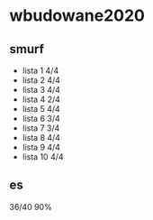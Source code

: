 # wbudowane2020
## smurf
* lista 1 4/4
* lista 2 4/4
* lista 3 4/4
* lista 4 2/4
* lista 5 4/4
* lista 6 3/4
* lista 7 3/4
* lista 8 4/4
* lista 9 4/4
* lista 10 4/4
## es

36/40  90%
